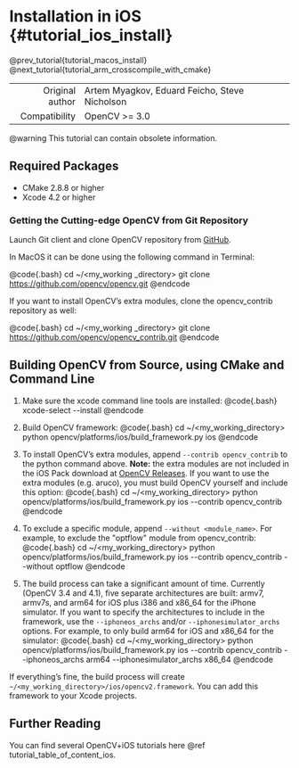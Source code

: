 Installation in iOS {#tutorial_ios_install}
===================

@prev_tutorial{tutorial_macos_install}
@next_tutorial{tutorial_arm_crosscompile_with_cmake}

|    |    |
| -: | :- |
| Original author | Artem Myagkov, Eduard Feicho, Steve Nicholson |
| Compatibility | OpenCV >= 3.0 |

@warning
This tutorial can contain obsolete information.

Required Packages
-----------------

-   CMake 2.8.8 or higher
-   Xcode 4.2 or higher

### Getting the Cutting-edge OpenCV from Git Repository

Launch Git client and clone OpenCV repository from [GitHub](http://github.com/opencv/opencv).

In MacOS it can be done using the following command in Terminal:

@code{.bash}
cd ~/<my_working _directory>
git clone https://github.com/opencv/opencv.git
@endcode

If you want to install OpenCV’s extra modules, clone the opencv_contrib repository as well:

@code{.bash}
cd ~/<my_working _directory>
git clone https://github.com/opencv/opencv_contrib.git
@endcode


Building OpenCV from Source, using CMake and Command Line
---------------------------------------------------------

1.  Make sure the xcode command line tools are installed:
    @code{.bash}
    xcode-select --install
    @endcode

2.  Build OpenCV framework:
    @code{.bash}
    cd ~/<my_working_directory>
    python opencv/platforms/ios/build_framework.py ios
    @endcode

3.  To install OpenCV’s extra modules, append `--contrib opencv_contrib` to the python command above. **Note:** the extra modules are not included in the iOS Pack download at [OpenCV Releases](https://opencv.org/releases/). If you want to use the extra modules (e.g. aruco), you must build OpenCV yourself and include this option:
    @code{.bash}
    cd ~/<my_working_directory>
    python opencv/platforms/ios/build_framework.py ios --contrib opencv_contrib
    @endcode

4.  To exclude a specific module, append `--without <module_name>`. For example, to exclude the "optflow" module from opencv_contrib:
    @code{.bash}
    cd ~/<my_working_directory>
    python opencv/platforms/ios/build_framework.py ios --contrib opencv_contrib --without optflow
    @endcode

5.  The build process can take a significant amount of time. Currently (OpenCV 3.4 and 4.1), five separate architectures are built: armv7, armv7s, and arm64 for iOS plus i386 and x86_64 for the iPhone simulator. If you want to specify the architectures to include in the framework, use the `--iphoneos_archs` and/or `--iphonesimulator_archs` options. For example, to only build arm64 for iOS and x86_64 for the simulator:
    @code{.bash}
    cd ~/<my_working_directory>
    python opencv/platforms/ios/build_framework.py ios --contrib opencv_contrib --iphoneos_archs arm64 --iphonesimulator_archs x86_64
    @endcode

If everything’s fine, the build process will create
`~/<my_working_directory>/ios/opencv2.framework`. You can add this framework to your Xcode projects.

Further Reading
---------------

You can find several OpenCV+iOS tutorials here @ref tutorial_table_of_content_ios.
